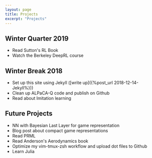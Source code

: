 ```yaml
---
layout: page
title: Projects
excerpt: "Projects"
---
```


## Winter Quarter 2019
- Read Sutton's RL Book
- Watch the Berkeley DeepRL course

## Winter Break 2018
- Set up this site using Jekyll ([write up]({%post_url 2018-12-14-Jekyll%}))
- Clean up ALPaCA-Q code and publish on Github
- Read about Imitation learning

## Future Projects
- NN with Bayesian Last Layer for game representation
- Blog post about compact game representations
- Read PRML
- Read Anderson's Aerodynamics book
- Optimize my vim-tmux-zsh workflow and upload dot files to Github
- Learn Julia
